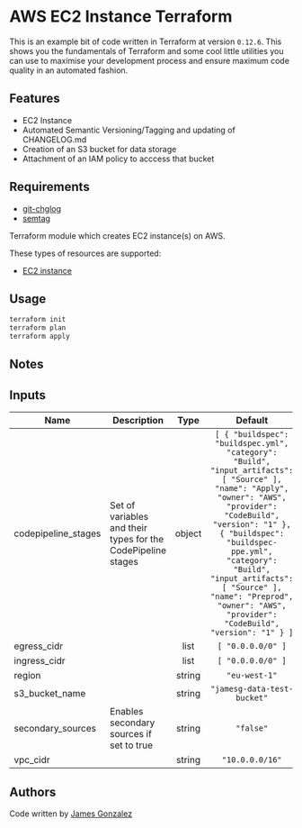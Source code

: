 # AWS EC2 Instance Terraform 

This is an example bit of code written in Terraform at version `0.12.6`. This shows you the fundamentals of Terraform and some cool little utilities you can use to maximise your development process and ensure maximum code quality in an automated fashion.

## Features
* EC2 Instance
* Automated Semantic Versioning/Tagging and updating of CHANGELOG.md
* Creation of an S3 bucket for data storage
* Attachment of an IAM policy to acccess that bucket


## Requirements
* [git-chglog](https://github.com/git-chglog/git-chglog)
* [semtag](https://github.com/pnikosis/semtag)

Terraform module which creates EC2 instance(s) on AWS.

These types of resources are supported:

* [EC2 instance](https://www.terraform.io/docs/providers/aws/r/instance.html)


## Usage
```bash
terraform init
terraform plan
terraform apply
```


## Notes


<!-- BEGINNING OF PRE-COMMIT-TERRAFORM DOCS HOOK -->
## Inputs

| Name | Description | Type | Default | Required |
|------|-------------|:----:|:-----:|:-----:|
| codepipeline\_stages | Set of variables and their types for the CodePipeline stages | object | `[ { "buildspec": "buildspec.yml", "category": "Build", "input_artifacts": [ "Source" ], "name": "Apply", "owner": "AWS", "provider": "CodeBuild", "version": "1" }, { "buildspec": "buildspec-ppe.yml", "category": "Build", "input_artifacts": [ "Source" ], "name": "Preprod", "owner": "AWS", "provider": "CodeBuild", "version": "1" } ]` | no |
| egress\_cidr |  | list | `[ "0.0.0.0/0" ]` | no |
| ingress\_cidr |  | list | `[ "0.0.0.0/0" ]` | no |
| region |  | string | `"eu-west-1"` | no |
| s3\_bucket\_name |  | string | `"jamesg-data-test-bucket"` | no |
| secondary\_sources | Enables secondary sources if set to true | string | `"false"` | no |
| vpc\_cidr |  | string | `"10.0.0.0/16"` | no |

<!-- END OF PRE-COMMIT-TERRAFORM DOCS HOOK -->

## Authors

Code written by [James Gonzalez](https://github.com/cultavix)
